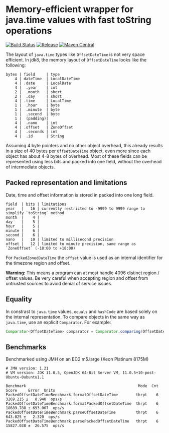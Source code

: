 # Memory-efficient wrapper for java.time values with fast toString operations

[![Build Status](https://travis-ci.org/jhorstmann/packedtime.svg?branch=master)](https://travis-ci.org/jhorstmann/packedtime)
[![Release](https://img.shields.io/github/release/jhorstmann/packedtime.svg)](https://github.com/jhorstmann/packedtime/releases)
[![Maven Central](https://img.shields.io/maven-central/v/net.jhorstmann/packedtime.svg)](https://maven-badges.herokuapp.com/maven-central/net.jhorstmann/packedtime)

The layout of `java.time` types like `OffsetDateTime` is not very space efficient.
In jdk8, the memory layout of `OffsetDateTime` looks like the following:

```
bytes | field     | type
    4 | dateTime  | LocalDateTime
    4 | .date     | LocalDate
    4 |  .year    | int
    2 |  .month   | short
    2 |  .day     | short
    4 | .time     | LocalTime
    1 |  .hour    | byte
    1 |  .minute  | byte
    1 |  .second  | byte
    1 |  (padding)|
    4 |  .nano    | int
    4 | .offset   | ZoneOffset
    4 |  .seconds | int
    4 |  .id      | String
```

Assuming 4 byte pointers and no other object overhead, this already results in a size of 40 bytes per `OffsetDateTime` object,
even more since each object has about 4-8 bytes of overhead. Most of these fields can be represented using less bits and packed
into one field, without the overhead of intermediate objects.

## Packed representation and limitations

Date, time and offset information is stored in packed into one long field.

```
field  | bits | limitations
year   |   16 | currently restricted to -9999 to 9999 range to simplify `toString` method
month  |    4 |
day    |    5 |
hour   |    5 |
minute |    6 |
second |    6 |
nano   |   10 | limited to millisecond precision
offset |   12 | limited to minute precision, same range as `ZoneOffset` (-18:00 to +18:00)
```

For `PackedZonedDateTime` the `offset` value is used as an internal identifier for the timezone region and offset.

**Warning:** This means a program can at most handle 4096 distinct region / offset values.
Be very careful when accepting region and offset from untrusted sources to avoid denial of service issues.

## Equality

In constrast to `java.time` values, `equals` and `hashCode` are based solely on the internal representation. To compare
objects in the same way as `java.time`, use an explicit `Comparator`. For example:

```java
Comparator<OffsetDateTime> comparator = Comparator.comparing(OffsetDateTime::toOffsetTime);
```

## Benchmarks

Benchmarked using JMH on an EC2 m5.large (Xeon Platinum 8175M)

```
# JMH version: 1.21
# VM version: JDK 11.0.5, OpenJDK 64-Bit Server VM, 11.0.5+10-post-Ubuntu-0ubuntu1.1

Benchmark                                                  Mode  Cnt      Score     Error  Units
PackedOffsetDateTimeBenchmark.formatOffsetDateTime        thrpt    6   3269.215 ±   8.940  ops/s
PackedOffsetDateTimeBenchmark.formatPackedOffsetDateTime  thrpt    6  18689.788 ± 693.067  ops/s
PackedOffsetDateTimeBenchmark.parseOffsetDateTime         thrpt    6    643.025 ±   2.320  ops/s
PackedOffsetDateTimeBenchmark.parsePackedOffsetDateTime   thrpt    6  15827.038 ±  26.575  ops/s
```